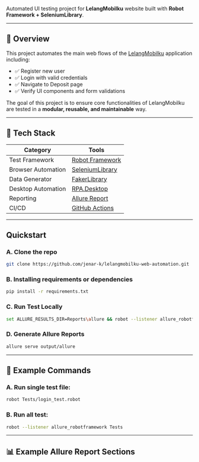 Automated UI testing project for **LelangMobilku** website built with **Robot Framework + SeleniumLibrary**.

---

## 🚀 Overview

This project automates the main web flows of the [LelangMobilku](https://auction.lelangmobilku.co.id/) application including:

- ✅ Register new user  
- ✅ Login with valid credentials  
- ✅ Navigate to Deposit page  
- ✅ Verify UI components and form validations  

The goal of this project is to ensure core functionalities of LelangMobilku are tested in a **modular, reusable, and maintainable** way.

---

## 🧰 Tech Stack

| Category | Tools |
|-----------|-------|
| Test Framework | [Robot Framework](https://robotframework.org/) |
| Browser Automation | [SeleniumLibrary](https://robotframework.org/SeleniumLibrary/SeleniumLibrary.html) |
| Data Generator | [FakerLibrary](https://marketsquare.github.io/robotframework-faker/) |
| Desktop Automation | [RPA.Desktop](https://rpaframework.org/) |
| Reporting | [Allure Report](https://docs.qameta.io/allure/) |
| CI/CD | [GitHub Actions](https://github.com/features/actions) |

---

## Quickstart

### A. Clone the repo
```bash
git clone https://github.com/jenar-k/lelangmobilku-web-automation.git
```

### B. Installing requirements or dependencies
```bash
pip install -r requirements.txt
```

### C. Run Test Locally
```bash
set ALLURE_RESULTS_DIR=Reports\allure && robot --listener allure_robotframework Tests

```

### D. Generate Allure Reports
```bash
allure serve output/allure
```

---
## 🧩 Example Commands

### A. Run single test file:
  ```bash
  robot Tests/login_test.robot
  ```

### B. Run all test:
```bash
robot --listener allure_robotframework Tests
```

---

## 📊 Example Allure Report Sections
